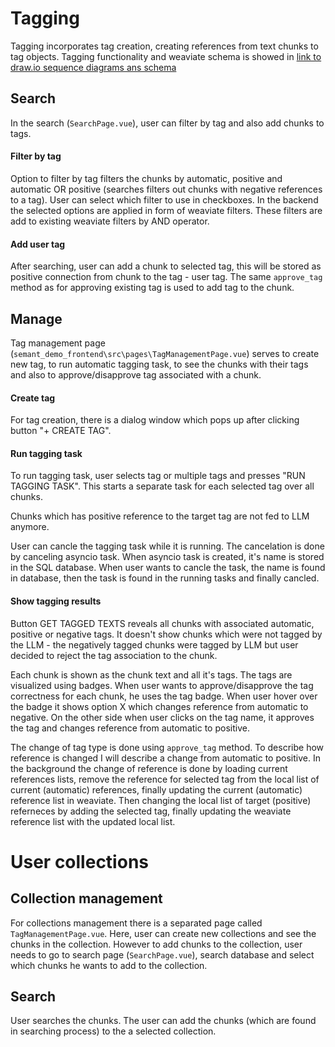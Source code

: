 # Tagging

Tagging incorporates tag creation, creating references from text chunks to tag objects. Tagging functionality and weaviate schema is showed in [link to draw.io sequence diagrams ans schema](https://drive.google.com/file/d/1xlcM5zWyfa7aW9OCGwvnpS19TXJGAuvy/view?usp=drive_link)

## Search
In the search (`SearchPage.vue`), user can filter by tag and also add chunks to tags.

#### Filter by tag
Option to filter by tag filters the chunks by automatic, positive and automatic OR positive (searches filters out chunks with negative references to a tag). User can select which filter to use in checkboxes. In the backend the selected options are applied in form of weaviate filters. These filters are add to existing weaviate filters by AND operator.

#### Add user tag
After searching, user can add a chunk to selected tag, this will be stored as positive connection from chunk to the tag - user tag. The same `approve_tag` method as for approving existing tag is used to add tag to the chunk.

## Manage
Tag management page (`semant_demo_frontend\src\pages\TagManagementPage.vue`) serves to create new tag, to run automatic tagging task, to see the chunks with their tags and also to approve/disapprove tag associated with a chunk.

#### Create tag
For tag creation, there is a dialog window which pops up after clicking button "+ CREATE TAG".

#### Run tagging task
To run tagging task, user selects tag or multiple tags and presses "RUN TAGGING TASK". This starts a separate task for each selected tag over all chunks.

Chunks which has positive reference to the target tag are not fed to LLM anymore.

User can cancle the tagging task while it is running. The cancelation is done by canceling asyncio task. When asyncio task is created, it's name is stored in the SQL database. When user wants to cancle the task, the name is found in database, then the task is found in the running tasks and finally cancled. 

#### Show tagging results
Button GET TAGGED TEXTS reveals all chunks with associated automatic, positive or negative tags. It doesn't show chunks which were not tagged by the LLM - the negatively tagged chunks were tagged by LLM but user decided to reject the tag association to the chunk.

Each chunk is shown as the chunk text and all it's tags. The tags are visualized using badges. When user wants to approve/disapprove the tag correctness for each chunk, he uses the tag badge. When user hover over the badge it shows option X which changes reference from automatic to negative. On the other side when user clicks on the tag name, it approves the tag and changes reference from automatic to positive.

The change of tag type is done using `approve_tag` method. To describe how reference is changed I will describe a change from automatic to positive. In the background the change of reference is done by loading current references lists, remove the reference for selected tag from the local list of current (automatic) references, finally updating the current (automatic) reference list in weaviate. Then changing the local list of target (positive) referneces by adding the selected tag, finally updating the weaviate reference list with the updated local list.  

# User collections

## Collection management
For collections management there is a separated page called `TagManagementPage.vue`. Here, user can create new collections and see the chunks in the collection. However to add chunks to the collection, user needs to go to search page (`SearchPage.vue`), search database and select which chunks he wants to add to the collection.

## Search
User searches the chunks. The user can add the chunks (which are found in searching process) to the a selected collection.